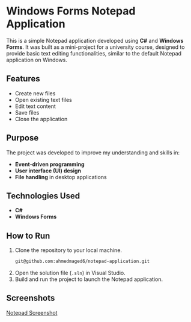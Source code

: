 # Windows Forms Notepad Application

This is a simple Notepad application developed using **C#** and **Windows Forms**. It was built as a mini-project for a university course, designed to provide basic text editing functionalities, similar to the default Notepad application on Windows.

## Features
- Create new files
- Open existing text files
- Edit text content
- Save files
- Close the application

## Purpose
The project was developed to improve my understanding and skills in:
- **Event-driven programming**
- **User interface (UI) design**
- **File handling** in desktop applications

## Technologies Used
- **C#**
- **Windows Forms**

## How to Run
1. Clone the repository to your local machine.
    ```bash
    git@github.com:ahmedmaged6/notepad-application.git
    ```
2. Open the solution file (`.sln`) in Visual Studio.
3. Build and run the project to launch the Notepad application.

## Screenshots
[Notepad Screenshot](https://github.com/ahmedmaged6/notepad-application/tree/c8fc63f14ce01e248493973a0d289abcf7e90ea5/screenshots)

